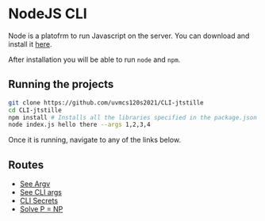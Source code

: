 # NodeJS CLI

Node is a platofrm to run Javascript on the server. You can download and install it [here](https://nodejs.org/en/).

After installation you will be able to run `node` and `npm`.

## Running the projects
```bash
git clone https://github.com/uvmcs120s2021/CLI-jtstille
cd CLI-jtstille
npm install # Installs all the libraries specified in the package.json file
node index.js hello there --args 1,2,3,4
```

Once it is running, navigate to any of the links below.

## Routes

- [See Argv](http://localhost:8000/argv)
- [See CLI args](http://localhost:8000/args)
- [CLI Secrets](http://localhost:8000/secrets)
- [Solve P = NP](http://localhost:8000)